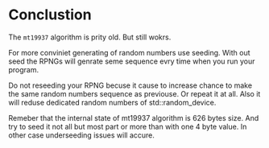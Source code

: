 # Conclustion

The `mt19937` algorithm is prity old. But still wokrs.

For more conviniet generating of random numbers use seeding. With out seed the RPNGs will genrate seme sequence evry time when you run your program.

Do not reseeding your RPNG becuse it cause to increase chance to make the same random numbers sequence as previouse. Or repeat it at all. Also it will reduse dedicated random numbers of std::random_device.

Remeber that the internal state of mt19937 algorithm is 626 bytes size. And try to seed it not all but most part or more than with one 4 byte value. In other case underseeding issues will accure.

